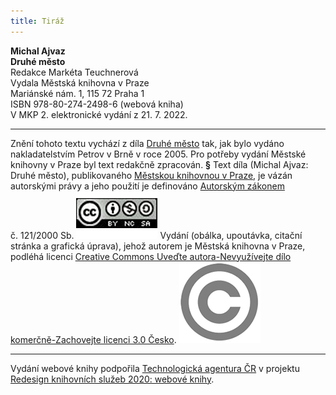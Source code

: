 ```yaml
---
title: Tiráž
---
```


**Michal Ajvaz    
Druhé město**  
Redakce Markéta Teuchnerová  
Vydala Městská knihovna v Praze  
Mariánské nám. 1, 115 72 Praha 1  
ISBN 978-80-274-2498-6 (webová kniha)  
V MKP 2. elektronické vydání z 21. 7. 2022.

***

Znění tohoto textu vychází z díla [Druhé město](https://search.mlp.cz/cz/titul/druhe-mesto/2485712/#book-content) tak, jak bylo vydáno nakladatelstvím Petrov v Brně v roce 2005. Pro potřeby vydání Městské knihovny v Praze byl text redakčně zpracován.
**§**
Text díla (Michal Ajvaz: Druhé město), publikovaného [Městskou knihovnou v Praze](https://www.mlp.cz/cz/), je vázán autorskými právy a jeho použití je definováno [Autorským zákonem](https://www.mkcr.cz/predpisy-zakonu-709.html) č. 121/2000 Sb.
[![image001.jpg](./resources/image001_fmt.png)](https://creativecommons.org/licenses/by-nc-sa/3.0/cz/)
Vydání (obálka, upoutávka, citační stránka a grafická úprava), jehož autorem je Městská knihovna v Praze, podléhá licenci [Creative Commons Uveďte autora-Nevyužívejte dílo komerčně-Zachovejte licenci 3.0 Česko](https://creativecommons.org/licenses/by-nc-sa/3.0/cz/).
![image002.jpg](./resources/image002_fmt.png)

***

Vydání webové knihy podpořila [Technologická agentura ČR](https://www.tacr.cz/) v projektu [Redesign knihovních služeb 2020: webové knihy](https://starfos.tacr.cz/cs/project/TL04000391).